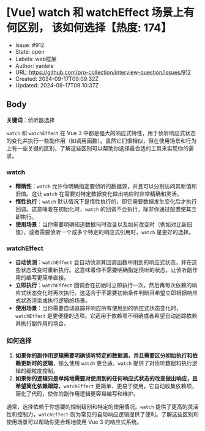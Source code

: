 # [Vue] watch 和 watchEffect 场景上有何区别， 该如何选择【热度: 174】

- Issue: #912
- State: open
- Labels: web框架
- Author: yanlele
- URL: https://github.com/pro-collection/interview-question/issues/912
- Created: 2024-09-17T09:09:32Z
- Updated: 2024-09-17T09:10:37Z

## Body

**关键词**：侦听器选择

`watch` 和 `watchEffect` 在 Vue 3 中都是强大的响应式特性，用于侦听响应式状态的变化并执行一些副作用（如调用函数）。虽然它们很相似，但在使用场景和行为上有一些关键的区别，了解这些区别可以帮助你选择最合适的工具来实现你的需求。

### watch

- **精确性**：`watch` 允许你明确指定要侦听的数据源，并且可以分别访问其新值和旧值。这让 `watch` 在需要对特定数据变化做出响应时非常精确和灵活。
- **惰性执行**：`watch` 默认情况下是惰性执行的，即它需要数据发生变化后才执行回调。这意味着在初始化时，`watch` 的回调不会执行，除非你通过配置使其立即执行。
- **使用场景**：当你需要明确知道数据何时改变以及如何改变时（例如对比新旧值），或者需要侦听一个或多个特定的响应式引用时，`watch` 是更好的选择。

### watchEffect

- **自动侦测**：`watchEffect` 会自动侦测其回调函数中用到的响应式状态，并在这些状态改变时重新执行。这意味着你不需要明确指定侦听的状态，让侦听副作用的编写更简单直接。
- **立即执行**：`watchEffect` 回调会在初始时立即执行一次，然后再每次依赖的响应式状态变化时再次执行。这适合于不需要初始条件判断且希望立即根据响应式状态渲染或执行逻辑的场景。
- **使用场景**：当你需要自动追踪并响应所有使用到的响应式状态变化时，`watchEffect` 是更便捷的选项。它适用于依赖项不明确或者希望自动追踪依赖并执行副作用的场合。

### 如何选择

1. **如果你的副作用逻辑需要明确侦听特定的数据源，并且需要区分初始执行和依赖更新时的逻辑**，那么使用 `watch` 更合适。`watch` 提供了对侦听数据和执行逻辑的细粒度控制。
2. **如果你的逻辑只是单纯地需要对使用到的任何响应式状态的改变做出响应，且希望简化依赖跟踪**，`watchEffect` 更简单、更易于使用。它自动收集依赖项，简化了代码，使你的副作用逻辑更容易编写和维护。

通常，选择依赖于你想要的控制级别和特定的使用情况。`watch` 提供了更高的灵活性和控制力，`watchEffect` 则为常见的自动响应逻辑提供了便利。了解这些区别和使用场景可以帮助你更合理地使用 Vue 3 的响应式系统。


